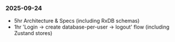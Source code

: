 ### 2025-09-24
- 5hr Architecture & Specs (including RxDB schemas)
- 1hr 'Login -> create database-per-user -> logout' flow (including Zustand stores)
